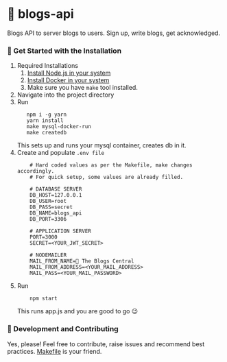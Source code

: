 #  📝 blogs-api
Blogs API to server blogs to users. Sign up, write blogs, get acknowledged. 

### :rocket: Get Started with the Installation 
1. Required Installations
    1. <a href="https://nodejs.org/en/download/">Install Node.js in your system</a>
    2. <a href="https://docs.docker.com/engine/install/">Install Docker in your system</a>
    3. Make sure you have ```make``` tool installed.
2. Navigate into the project directory
3. Run
    ```shell
       npm i -g yarn
       yarn install
       make mysql-docker-run
       make createdb 
    ```
    This sets up and runs your mysql container, creates db in it.
4. Create and populate ```.env file```
    ```env
        # Hard coded values as per the Makefile, make changes accordingly.        
        # For quick setup, some values are already filled.

        # DATABASE SERVER
        DB_HOST=127.0.0.1
        DB_USER=root
        DB_PASS=secret
        DB_NAME=blogs_api
        DB_PORT=3306

        # APPLICATION SERVER
        PORT=3000
        SECRET=<YOUR_JWT_SECRET>

        # NODEMAILER
        MAIL_FROM_NAME=📝 The Blogs Central 
        MAIL_FROM_ADDRESS=<YOUR_MAIL_ADDRESS>
        MAIL_PASS=<YOUR_MAIL_PASSWORD>

    ```
5. Run
    ```shell
        npm start
    ```
    This runs app.js and you are good to go :wink:
    

### :purple_heart: Development and Contributing
Yes, please! Feel free to contribute, raise issues and recommend best practices.
<a href="https://github.com/jayantkatia/blogs-api/blob/main/Makefile"> Makefile</a> is your friend.
